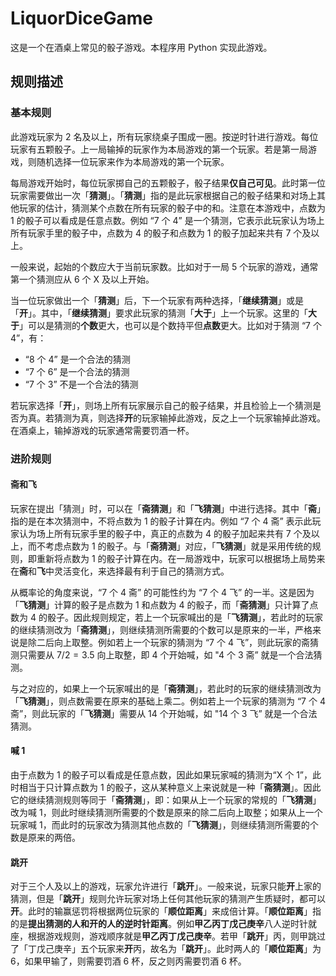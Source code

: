 # LiquorDiceGame
这是一个在酒桌上常见的骰子游戏。本程序用 Python 实现此游戏。

## 规则描述

### 基本规则

此游戏玩家为 2 名及以上，所有玩家绕桌子围成一圈。按逆时针进行游戏。每位玩家有五颗骰子。上一局输掉的玩家作为本局游戏的第一个玩家。若是第一局游戏，则随机选择一位玩家来作为本局游戏的第一个玩家。

每局游戏开始时，每位玩家掷自己的五颗骰子，骰子结果**仅自己可见**。此时第一位玩家需要做出一次「**猜测**」。「**猜测**」指的是此玩家根据自己的骰子结果和对场上其他玩家的估计，猜测某个点数在所有玩家的骰子中的和。注意在本游戏中，点数为 1 的骰子可以看成是任意点数。例如 “7 个 4” 是一个猜测，它表示此玩家认为场上所有玩家手里的骰子中，点数为 4 的骰子和点数为 1 的骰子加起来共有 7 个及以上。

一般来说，起始的个数应大于当前玩家数。比如对于一局 5 个玩家的游戏，通常第一个猜测应从 6 个 X 及以上开始。

当一位玩家做出一个「**猜测**」后，下一个玩家有两种选择，「**继续猜测**」或是「**开**」。其中，「**继续猜测**」要求此玩家的猜测「**大于**」上一个玩家。这里的「**大于**」可以是猜测的**个数**更大，也可以是个数持平但**点数**更大。比如对于猜测 “7 个 4”，有：

- “8 个 4” 是一个合法的猜测
- “7 个 6” 是一个合法的猜测
- “7 个 3” 不是一个合法的猜测

若玩家选择「**开**」，则场上所有玩家展示自己的骰子结果，并且检验上一个猜测是否为真。若猜测为真，则选择**开**的玩家输掉此游戏，反之上一个玩家输掉此游戏。在酒桌上，输掉游戏的玩家通常需要罚酒一杯。

### 进阶规则

#### 斋和飞

玩家在提出「猜测」时，可以在「**斋猜测**」和「**飞猜测**」中进行选择。其中「**斋**」指的是在本次猜测中，不将点数为 1 的骰子计算在内。例如 “7 个 4 斋” 表示此玩家认为场上所有玩家手里的骰子中，真正的点数为 4 的骰子加起来共有 7 个及以上，而不考虑点数为 1 的骰子。与「**斋猜测**」对应，「**飞猜测**」就是采用传统的规则，即重新将点数为 1 的骰子计算在内。在一局游戏中，玩家可以根据场上局势来在**斋**和**飞**中灵活变化，来选择最有利于自己的猜测方式。

从概率论的角度来说，“7 个 4 斋” 的可能性约为 “7 个 4 飞” 的一半。这是因为「**飞猜测**」计算的骰子是点数为 1 和点数为 4 的骰子，而「**斋猜测**」只计算了点数为 4 的骰子。因此规则规定，若上一个玩家喊出的是「**飞猜测**」，若此时的玩家的继续猜测改为「**斋猜测**」，则继续猜测所需要的个数可以是原来的一半，严格来说是除二后向上取整。例如若上一个玩家的猜测为 “7 个 4 飞”，则此玩家的斋猜测只需要从 $7/2=3.5$ 向上取整，即 4 个开始喊，如 "4 个 3 斋” 就是一个合法猜测。

与之对应的，如果上一个玩家喊出的是「**斋猜测**」，若此时的玩家的继续猜测改为「**飞猜测**」，则点数需要在原来的基础上乘二。例如若上一个玩家的猜测为 “7 个 4 斋”，则此玩家的「**飞猜测**」需要从 14 个开始喊，如 "14 个 3 飞” 就是一个合法猜测。

#### 喊 1

由于点数为 1 的骰子可以看成是任意点数，因此如果玩家喊的猜测为“X 个 1”，此时相当于只计算点数为 1 的骰子，这从某种意义上来说就是一种「**斋猜测**」。因此它的继续猜测规则等同于「**斋猜测**」，即：如果从上一个玩家的常规的「**飞猜测**」改为喊 1，则此时继续猜测所需要的个数是原来的除二后向上取整；如果从上一个玩家喊 1，而此时的玩家改为猜测其他点数的「**飞猜测**」，则继续猜测所需要的个数是原来的两倍。

#### 跳开

对于三个人及以上的游戏，玩家允许进行「**跳开**」。一般来说，玩家只能**开**上家的猜测，但是「**跳开**」规则允许玩家对场上任何其他玩家的猜测产生质疑时，都可以**开**。此时的输赢惩罚将根据两位玩家的「**顺位距离**」来成倍计算。「**顺位距离**」指的是**提出猜测的人和开的人的逆时针距离**。例如**甲乙丙丁戊己庚辛**八人逆时针就座，根据游戏规则，游戏顺序就是**甲乙丙丁戊己庚辛**。若甲「**跳开**」丙，则甲跳过了「丁戊己庚辛」五个玩家来**开**丙，故名为「**跳开**」。此时两人的「**顺位距离**」为 6，如果甲输了，则需要罚酒 6 杯，反之则丙需要罚酒 6 杯。

